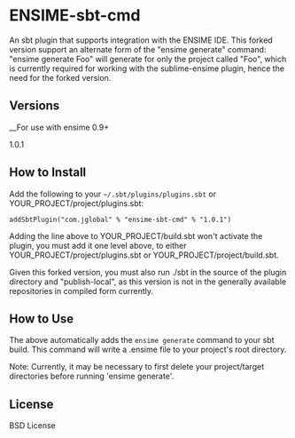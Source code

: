 # ENSIME-sbt-cmd 
An sbt plugin that supports integration with the ENSIME IDE.
This forked version support an alternate form of the "ensime generate" command: "ensime generate Foo" will generate for only the project called "Foo", which is currently required for working with the sublime-ensime plugin, hence the need for the forked version.


## Versions

__For use with ensime 0.9+

1.0.1


## How to Install
Add the following to your `~/.sbt/plugins/plugins.sbt` or YOUR_PROJECT/project/plugins.sbt:

    addSbtPlugin("com.jglobal" % "ensime-sbt-cmd" % "1.0.1")

Adding the line above to YOUR_PROJECT/build.sbt won't activate the plugin, you must add it one level above, to either YOUR_PROJECT/project/plugins.sbt or YOUR_PROJECT/project/build.sbt.

Given this forked version, you must also run ./sbt in the source of the plugin directory and "publish-local", as this version is not in the generally available repositories in compiled form currently.

## How to Use
The above automatically adds the `ensime generate` command to your sbt build. This command will write a .ensime file to your project's root directory.

Note: Currently, it may be necessary to first delete your project/target directories before running 'ensime generate'.

## License
BSD License
